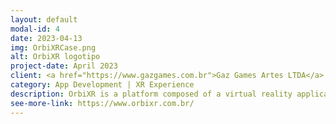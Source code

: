 ```yaml
---
layout: default
modal-id: 4
date: 2023-04-13
img: OrbiXRCase.png
alt: OrbiXR logotipo
project-date: April 2023
client: <a href="https://www.gazgames.com.br">Gaz Games Artes LTDA</a>
category: App Development | XR Experience
description: OrbiXR is a platform composed of a virtual reality application for the Meta Quest 2 and 3 auxiliary solutions for the promotion of residential developments. Currently, the application is used by major residential construction companies in Brazil such as MRV&CO and CAC Engenharia.
see-more-link: https://www.orbixr.com.br/
---
```

